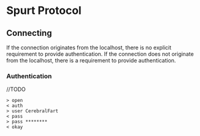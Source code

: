 # Spurt Protocol


## Connecting
If the connection originates from the localhost, there is no explicit requirement to provide authentication.
If the connection does not originate from the localhost, there is a requirement to provide authentication.

### Authentication
//TODO
```
> open
< auth
> user CerebralFart
< pass
> pass ********
< okay
```
